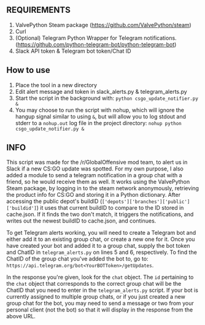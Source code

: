 REQUIREMENTS
------------
1. ValvePython Steam package (https://github.com/ValvePython/steam)
2. Curl
3. (Optional) Telegram Python Wrapper for Telegram notifications. (https://github.com/python-telegram-bot/python-telegram-bot)
4. Slack API token & Telegram bot token/Chat ID

How to use
----------
1. Place the tool in a new directory
2. Edit alert message and token in slack_alerts.py & telegram_alerts.py
3. Start the script in the background with: `python csgo_update_notifier.py &` 
4. You may choose to run the script with nohup, which will ignore the hangup signal similar to using `&`, but will allow you to
log stdout and stderr to a `nohup.out` log file in the project directory: `nohup python csgo_update_notifier.py &` 

INFO
----------
This script was made for the /r/GlobalOffensive mod team, to alert us in Slack if a new CS:GO update was spotted. For my own purpose,
I also added a module to send a telegram notification in a group chat with a friend, so he would receive them as well. It works using 
the ValvePython Steam package, by logging in to the steam network anonymously, retrieving the product info for CS:GO and storing it in
a Python dictionary. After accessing the public depot's buildID (`['depots']['branches']['public']['buildid']`) it uses that current 
buildID to compare to the ID stored in cache.json. If it finds the two don't match, it triggers the notifications, and writes out the 
newest buildID to cache.json, and continues. 

To get Telegram alerts working, you will need to create a Telegram bot and either add it to an existing group chat, or create a new one for it.
Once you have created your bot and added it to a group chat, supply the bot token and ChatID in `telegram_alerts.py` on lines 5 and 6, respectively.
To find the ChatID of the group chat you've added the bot to, go to: `https://api.telegram.org/bot<YourBOTToken>/getUpdates`.

In the response you're given, look for the `chat` object. The `id` pertaining to the `chat` object that corresponds to the correct group chat will
be the ChatID that you need to enter in the `telegram_alerts.py` script. If your bot is currently assigned to multiple group chats, or if you just
created a new group chat for the bot, you may need to send a message or two from your personal client (not the bot) so that it will display in the 
response from the above URL. 